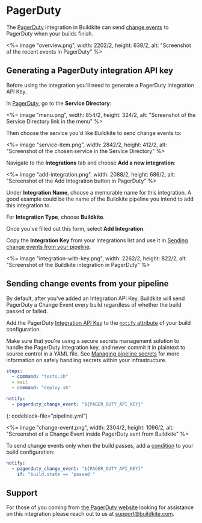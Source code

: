 # PagerDuty

The [PagerDuty](http://pagerduty.com/) integration in Buildkite can send [change events](https://support.pagerduty.com/docs/change-events) to PagerDuty when your builds finish.

<%= image "overview.png", width: 2202/2, height: 638/2, alt: "Screenshot of the recent events in PagerDuty" %>

## Generating a PagerDuty integration API key

Before using the integration you'll need to generate a PagerDuty Integration API Key.

In [PagerDuty](http://pagerduty.com/), go to the **Service Directory**:

<%= image "menu.png", width: 854/2, height: 324/2, alt: "Screenshot of the Service Directory link in the menu" %>

Then choose the service you'd like Buildkite to send change events to:

<%= image "service-item.png", width: 2842/2, height: 412/2, alt: "Screenshot of the chosen service in the Service Directory" %>

Navigate to the **Integrations** tab and choose **Add a new integration**:

<%= image "add-integration.png", width: 2088/2, height: 686/2, alt: "Screenshot of the Add Integration button in PagerDuty" %>

Under **Integration Name**, choose a memorable name for this integration. A good example could be the name of the Buildkite pipeline you intend to add this integration to.

For **Integration Type**, choose **Buildkite**.

Once you've filled out this form, select **Add Integration**.

Copy the **Integration Key** from your Integrations list and use it in [Sending change events from your pipeline](#sending-change-events-from-your-pipeline).

<%= image "integration-with-key.png", width: 2262/2, height: 822/2, alt: "Screenshot of the Buildkite integration in PagerDuty" %>

## Sending change events from your pipeline

By default, after you've added an Integration API Key, Buildkite will send PagerDuty a Change Event every build regardless of whether the build passed or failed.

Add the PagerDuty [Integration API Key](#generating-a-pagerduty-integration-api-key) to the [`notify` attribute](/docs/pipelines/notifications) of your build configuration.

Make sure that you're using a secure secrets management solution to handle the PagerDuty Integration key, and never commit it in plaintext to source control in a YAML file. See [Managing pipeline secrets](/docs/pipelines/security/secrets/managing) for more information on safely handling secrets within your infrastructure.

```yaml
steps:
  - command: "tests.sh"
  - wait
  - command: "deploy.sh"

notify:
  - pagerduty_change_event: "${PAGER_DUTY_API_KEY}"
```
{: codeblock-file="pipeline.yml"}

<%= image "change-event.png", width: 2304/2, height: 1096/2, alt: "Screenshot of a Change Event inside PagerDuty sent from Buildkite" %>

To send change events only when the build passes, add a [condition](/docs/pipelines/conditionals) to your build configuration:

```yaml
notify:
  - pagerduty_change_event: "${PAGER_DUTY_API_KEY}"
    if: "build.state == 'passed'"
```

## Support

For those of you coming from [the PagerDuty website](https://pagerduty.com) looking for assistance on this integration please reach out to us at [support@buildkite.com](mailto:support@buildkite.com?subject=PagerDuty%20Change%20Events%20Integration).
